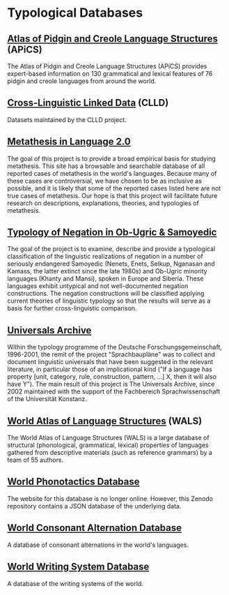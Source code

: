 # Typological Databases

## [Atlas of Pidgin and Creole Language Structures](https://apics-online.info/) (<abbr>APiCS</abbr>)

The Atlas of Pidgin and Creole Language Structures (APiCS) provides expert-based information on 130 grammatical and lexical features of 76 pidgin and creole languages from around the world.

## [Cross-Linguistic Linked Data](https://clld.org/datasets.html) (<abbr>CLLD</abbr>)

Datasets maintained by the CLLD project.

## [Metathesis in Language 2.0](https://metathesisinlanguage.osu.edu/)

The goal of this project is to provide a broad empirical basis for studying metathesis. This site has a browsable and searchable database of all reported cases of metathesis in the world's languages. Because many of these cases are controversial, we have chosen to be as inclusive as possible, and it is likely that some of the reported cases listed here are not true cases of metathesis. Our hope is that this project will facilitate future research on descriptions, explanations, theories, and typologies of metathesis.

## [Typology of Negation in Ob-Ugric & Samoyedic](https://www.univie.ac.at/negation/projekt/short-en.html)

  The goal of the project is to examine, describe and provide a typological classification of the linguistic realizations of negation in a number of seriously endangered Samoyedic (Nenets, Enets, Selkup, Nganasan and Kamass, the latter extinct since the late 1980s) and Ob-Ugric minority languages (Khanty and Mansi), spoken in Europe and Siberia. These languages exhibit untypical and not well-documented negation constructions. The negation constructions will be classified applying current theories of linguistic typology so that the results will serve as a basis for further cross-linguistic comparison.

## [Universals Archive](https://typo.uni-konstanz.de/archive/intro/)

Within the typology programme of the Deutsche Forschungsgemeinschaft, 1996-2001, the remit of the project "Sprachbaupläne" was to collect and document linguistic universals that have been suggested in the relevant literature, in particular those of an implicational kind ("If a language has property [unit, category, rule, construction, pattern, ...] X, then it will also have Y"). The main result of this project is The Universals Archive, since 2002 maintained with the support of the Fachbereich Sprachwissenschaft of the Universität Konstanz.

## [World Atlas of Language Structures](https://wals.info/) (<abbr>WALS</abbr>)

The World Atlas of Language Structures (WALS) is a large database of structural (phonological, grammatical, lexical) properties of languages gathered from descriptive materials (such as reference grammars) by a team of 55 authors.

## [World Phonotactics Database](https://zenodo.org/record/815506#.XiH6kkuSnD5)

The website for this database is no longer online. However, this Zenodo repository contains a JSON database of the underlying data.

## [World Consonant Alternation Database](https://agricolamz.github.io/wcad/)

A database of consonant alternations in the world's languages.

## [World Writing System Database](https://agricolamz.github.io/wwsd/)

A database of the writing systems of the world.
